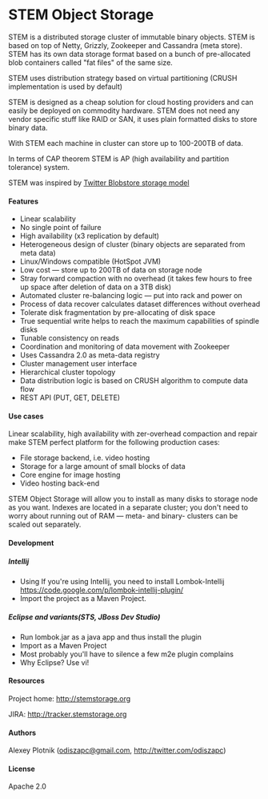 # STEM Object Storage

STEM is a distributed storage cluster of immutable binary objects. STEM is based on top of Netty, Grizzly, Zookeeper and Cassandra (meta store). STEM has its own data storage format based on a bunch of pre-allocated blob containers called "fat files" of the same size.

STEM uses distribution strategy based on virtual partitioning (CRUSH implementation is used by default)

STEM is designed as a cheap solution for cloud hosting providers and can easily be deployed on commodity hardware. STEM does not need any vendor specific stuff like RAID or SAN, it uses plain formatted disks to store binary data.

With STEM each machine in cluster can store up to 100-200TB of data.

In terms of CAP theorem STEM is AP (high availability and partition tolerance) system.

STEM was inspired by [Twitter Blobstore storage model](https://blog.twitter.com/2012/blobstore-twitter%E2%80%99s-house-photo-storage-system)

#### Features
- Linear scalability
- No single point of failure
- High availability (x3 replication by default)
- Heterogeneous design of cluster (binary objects are separated from meta data)
- Linux/Windows compatible (HotSpot JVM)
- Low cost — store up to 200TB of data on storage node
- Stray forward compaction with no overhead (it takes few hours to free up space after deletion of data on a 3TB disk)
- Automated cluster re-balancing logic — put into rack and power on
- Process of data recover calculates dataset differences without overhead
- Tolerate disk fragmentation by pre-allocating of disk space
- True sequential write helps to reach the maximum capabilities of spindle disks
- Tunable consistency on reads
- Coordination and monitoring of data movement with Zookeeper
- Uses Cassandra 2.0 as meta-data registry
- Cluster management user interface
- Hierarchical cluster topology
- Data distribution logic is based on CRUSH algorithm to compute data flow
- REST API (PUT, GET, DELETE)

#### Use cases
Linear scalability, high availability with zer-overhead compaction and repair make STEM perfect platform for the following production cases:
- File storage backend, i.e. video hosting
- Storage for a large amount of small blocks of data
- Core engine for image hosting
- Video hosting back-end

STEM Object Storage will allow you to install as many disks to storage node as you want. Indexes are located in a separate cluster; you don't need to worry about running out of RAM — meta- and binary- clusters can be scaled out separately.

#### Development
##### Intellij
- Using  If you're using Intellij, you need to install Lombok-Intellij https://code.google.com/p/lombok-intellij-plugin/
- Import the project as a Maven Project.

##### Eclipse and variants(STS, JBoss Dev Studio)
- Run lombok.jar as a java app and thus install the plugin
- Import as a Maven Project
- Most probably you'll have to silence a few m2e plugin complains
- Why Eclipse? Use vi!

#### Resources
Project home: http://stemstorage.org

JIRA: http://tracker.stemstorage.org


#### Authors
Alexey Plotnik (odiszapc@gmail.com, http://twitter.com/odiszapc)

#### License
Apache 2.0
